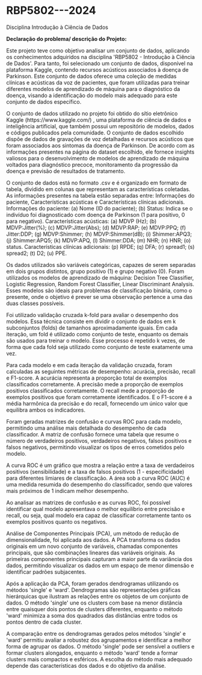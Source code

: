 # RBP5802---2024
Disciplina Introdução à Ciência de Dados

**Declaração do problema/ descrição do Projeto:**
<p>Este projeto teve como objetivo analisar um conjunto de dados, aplicando os conhecimentos adquiridos na disciplina 'RBP5802 - Introdução à Ciência de Dados'. Para tanto, foi selecionado um conjunto de dados, disponível na plataforma Kaggle, contendo recursos acústicos associados à doença de Parkinson. Este conjunto de dados oferece uma coleção de medidas clínicas e acústicas da voz de pacientes, que foram utilizadas para treinar diferentes modelos de aprendizado de máquina para o diagnóstico da doença, visando a identificação do modelo mais adequado para este conjunto de dados específico.</p>
 	
  <p>O conjunto de dados utilizado no projeto foi obtido do sítio eletrônico Kaggle (https://www.kaggle.com/) , uma plataforma de ciência de dados e inteligência artificial, que também possui um repositório de modelos, dados e códigos publicados pela comunidade. O conjunto de dados escolhido dispõe de dados de gravações de voz detalhadas e recursos acústicos que foram associados aos sintomas da doença de Parkinson. De acordo com as informações presentes na página do dataset escolhido, ele fornece insights valiosos para o desenvolvimento de modelos de aprendizado de máquina voltados para diagnóstico precoce, monitoramento da progressão da doença e previsão de resultados de tratamento.</p>
 <p>O conjunto de dados está no formato .csv e é organizado em formato de tabela, dividido em colunas que representam as características coletadas. As informações presentes na tabela estão separadas entre: Informações do paciente, Características acústicas e Características clínicas adicionais.
Informações do paciente: (a) Nome (ID do paciente); (b) Status: Indica se o indivíduo foi diagnosticado com doença de Parkinson (1 para positivo, 0 para negativo). 
Características acústicas: (a) MDVP (Hz); (b) MDVP:Jitter(%); (c) MDVP:Jitter(Abs); (d) MDVP:RAP; (e) MDVP:PPQ; (f) Jitter:DDP; (g) MDVP:Shimmer; (h) MDVP:Shimmer(dB); (i) Shimmer:APQ3; (j) Shimmer:APQ5; (k) MDVP:APQ, (l) Shimmer:DDA; (m) NHR; (n) HNR; (o) status. 
Características clínicas adicionais: (p) RPDE; (q) DFA; (r) spread1; (s) spread2; (t) D2; (u) PPE.</p>
  <p>Os dados utilizados são variáveis categóricas, capazes de serem separadas em dois grupos distintos, grupo positivo (1) e grupo negativo (0). Foram utilizados os modelos de aprendizado de máquina: Decision Tree Classifier, Logistic Regression, Random Forest Classifier, Linear Discriminant Analysis. Esses modelos são ideais para problemas de classificação binária, como o presente, onde o objetivo é prever se uma observação pertence a uma das duas classes possíveis.</p>
  <p>Foi utilizado validação cruzada k-fold para avaliar o desempenho dos modelos. Essa técnica consiste em dividir o conjunto de dados em k subconjuntos (folds) de tamanhos aproximadamente iguais. Em cada iteração, um fold é utilizado como conjunto de teste, enquanto os demais são usados para treinar o modelo. Esse processo é repetido k vezes, de forma que cada fold seja utilizado como conjunto de teste exatamente uma vez.</p>
  <p>Para cada modelo e em cada iteração da validação cruzada, foram calculadas as seguintes métricas de desempenho: acurácia, precisão, recall e F1-score. A acurácia representa a proporção total de exemplos classificados corretamente. A precisão mede a proporção de exemplos positivos classificados corretamente. O recall mede a proporção de exemplos positivos que foram corretamente identificados. E o F1-score é a média harmônica da precisão e do recall, fornecendo um único valor que equilibra ambos os indicadores.</p>
  <p>Foram geradas matrizes de confusão e curvas ROC para cada modelo, permitindo uma análise mais detalhada do desempenho de cada classificador. A matriz de confusão fornece uma tabela que resume o número de verdadeiros positivos, verdadeiros negativos, falsos positivos e falsos negativos, permitindo visualizar os tipos de erros cometidos pelo modelo.</p>
  <p>A curva ROC é um gráfico que mostra a relação entre a taxa de verdadeiros positivos (sensibilidade) e a taxa de falsos positivos (1 - especificidade) para diferentes limiares de classificação. A área sob a curva ROC (AUC) é uma medida resumida do desempenho do classificador, sendo que valores mais próximos de 1 indicam melhor desempenho.</p>
  <p>Ao analisar as matrizes de confusão e as curvas ROC, foi possível identificar qual modelo apresentava o melhor equilíbrio entre precisão e recall, ou seja, qual modelo era capaz de classificar corretamente tanto os exemplos positivos quanto os negativos.</p>
  <p>Análise de Componentes Principais (PCA), um método de redução de dimensionalidade, foi aplicada aos dados. A PCA transforma os dados originais em um novo conjunto de variáveis, chamadas componentes principais, que são combinações lineares das variáveis originais. As primeiras componentes principais capturam a maior parte da variância dos dados, permitindo visualizar os dados em um espaço de menor dimensão e identificar padrões subjacentes.</p>
  <p>Após a aplicação da PCA, foram gerados dendrogramas utilizando os métodos 'single' e 'ward'. Dendrogramas são representações gráficas hierárquicas que ilustram as relações entre os objetos de um conjunto de dados. O método 'single' une os clusters com base na menor distância entre quaisquer dois pontos de clusters diferentes, enquanto o método 'ward' minimiza a soma dos quadrados das distâncias entre todos os pontos dentro de cada cluster.
  <p>A comparação entre os dendrogramas gerados pelos métodos 'single' e 'ward' permitiu avaliar a robustez dos agrupamentos e identificar a melhor forma de agrupar os dados. O método 'single' pode ser sensível a outliers e formar clusters alongados, enquanto o método 'ward' tende a formar clusters mais compactos e esféricos. A escolha do método mais adequado depende das características dos dados e do objetivo da análise.</p>
